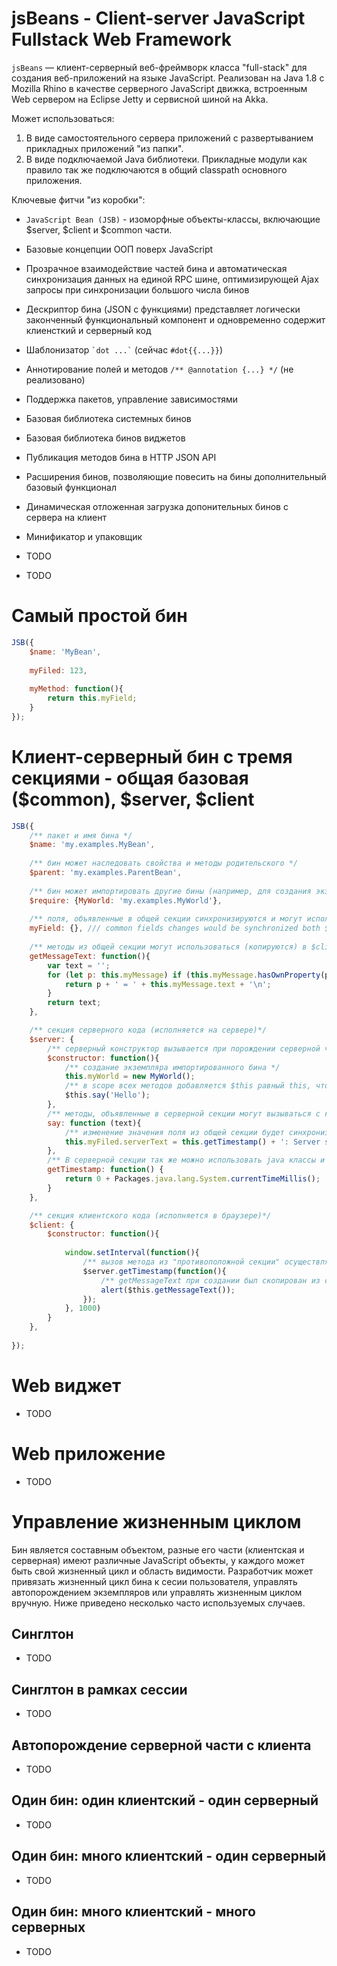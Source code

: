 # jsBeans - Client-server JavaScript Fullstack  Web Framework
  
 ```jsBeans``` — клиент-серверный веб-фреймворк класса "full-stack" для создания веб-приложений на языке JavaScript. Реализован на Java 1.8 с Mozilla Rhino в качестве серверного JavaScript движка, встроенным Web сервером на Eclipse Jetty и сервисной шиной на Akka.
 
 Может использоваться:
 1. В виде самостоятельного сервера приложений с развертыванием прикладных приложений "из папки".
 2. В виде подключаемой Java библиотеки. Прикладные модули как правило так же подключаются в общий classpath основного приложения.
 
 Ключевые фитчи "из коробки":
 * ```JavaScript Bean (JSB)``` - изоморфные объекты-классы, включающие $server, $client и $common части.
 * Базовые концепции ООП поверх JavaScript
 * Прозрачное взаимодействие частей бина и автоматическая синхронизация данных на единой RPC шине, оптимизирующей Ajax запросы при синхронизации большого числа бинов 
 * Дескриптор бина (JSON с функциями) представляет логически законченный функциональный компонент и одновременно содержит клиенсткий и серверный код
 * Шаблонизатор ``` `dot ...` ``` (сейчас ```#dot{{...}}```)
 * Аннотирование полей и методов ```/** @annotation {...} */``` (не реализовано)
 * Поддержка пакетов, управление зависимостями
 * Базовая библиотека системных бинов
 * Базовая библиотека бинов виджетов
 * Публикация методов бина в HTTP JSON API
 * Расширения бинов, позволяющие повесить на бины дополнительный базовый функционал
 * Динамическая отложенная загрузка допонительных бинов с сервера на клиент
 * Минификатор и упаковщик

 * TODO
 * TODO

# Самый простой бин

```javascript
JSB({
    $name: 'MyBean',
    
    myFiled: 123,
    
    myMethod: function(){
        return this.myField;
    }    
});
```

# Клиент-серверный бин с тремя секциями - общая базовая ($common), $server, $client

```javascript
JSB({
    /** пакет и имя бина */
    $name: 'my.examples.MyBean',
    
    /** бин может наследовать свойства и методы родительского */
    $parent: 'my.examples.ParentBean',
     
    /** бин может импортировать другие бины (например, для создания экземпляров), типы импортированных бинов будут интегрированы в scope методов */
    $require: {MyWorld: 'my.examples.MyWorld'},
     
    /** поля, объявленные в общей секции синхронизируются и могут использоваться в $client и $server прозрачно (производится слияние изменений)*/
    myField: {}, /// common fields changes would be synchronized both $client and $server
    
    /** методы из общей секции могут использоваться (копируются) в $client и $server*/
    getMessageText: function(){
        var text = '';
        for (let p: this.myMessage) if (this.myMessage.hasOwnProperty(p)) {
            return p + ' = ' + this.myMessage.text + '\n';
        }
        return text;
    },

    /** секция серверного кода (исполняется на сервере)*/
    $server: {
        /** серверный конструктор вызывается при порождении серверной части экземпляра бина */
        $constructor: function(){
            /** создание экземпляра импортированного бина */
            this.myWorld = new MyWorld();
            /** в scope всех методов добавляется $this равный this, чтобы перед вложенными функциями не декларировать 'var self = this' */
            $this.say('Hello');                            
        },
        /** методы, объявленные в серверной секции могут вызываться с клиента и наоборот */
        say: function (text){
            /** изменение значения поля из общей секции будет синхронизировано с клиентом и в $client this.myFiled будет обновлено */
            this.myFiled.serverText = this.getTimestamp() + ': Server say ' + text + '!';
        },
        /** В серверной секции так же можно использовать java классы и объекты, добавив префикс 'Packages.' */
        getTimestamp: function() {
            return 0 + Packages.java.lang.System.currentTimeMillis();
        }
    },

    /** секция клиентского кода (исполняется в браузере)*/
    $client: {
        $constructor: function(){          
            
            window.setInterval(function(){
                /** вызов метода из "противоположной секции" осуществляется асинхронно через адаптер*/
                $server.getTimestamp(function(){                    
                    /** getMessageText при создании был скопирован из общей секции, поэтому использовает значение this.myFiled на клиенте */
                    alert($this.getMessageText());
                });                
            }, 1000)
        }
    },
    
});
```

# Web виджет
* TODO

# Web приложение
* TODO

# Управление жизненным циклом
Бин является составным объектом, разные его части (клиентская и серверная) имеют различные JavaScript объекты, у каждого может быть свой жизненный цикл и область видимости. Разработчик может привязать жизненный цикл бина к сесии пользователя, управлять автопорождением экземпляров или управлять жизненным циклом вручную. Ниже приведено несколько часто используемых случаев. 

## Синглтон 
* TODO

## Синглтон в рамках сессии
* TODO

## Автопорождение серверной части с клиента
* TODO

## Один бин: один клиентский - один серверный
* TODO

## Один бин: много клиентский - один серверный
* TODO

## Один бин: много клиентский - много серверных
* TODO


  